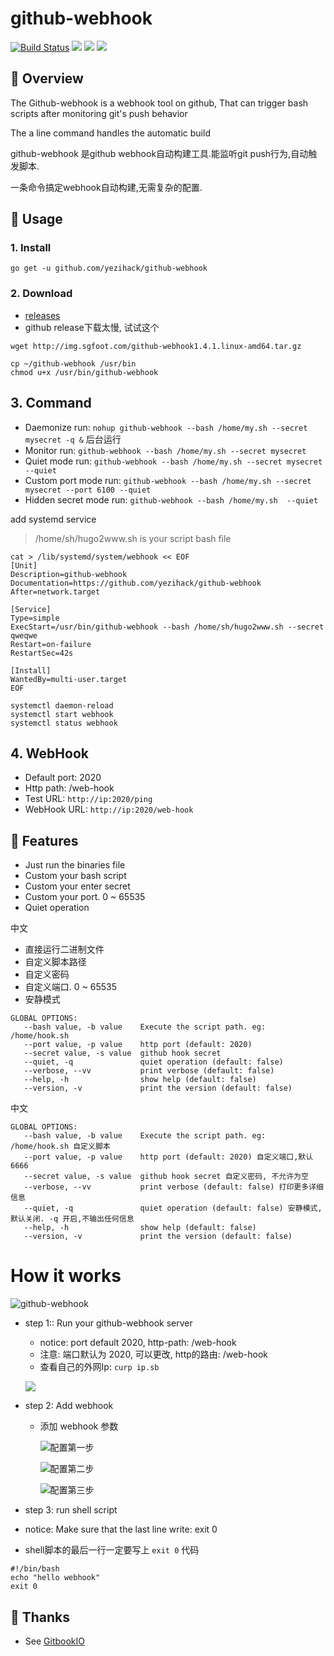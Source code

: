 # github-webhook
[![Build Status](https://travis-ci.org/yezihack/github-webhook.svg?branch=master)](https://travis-ci.org/yezihack/github-webhook)
[![](https://img.shields.io/github/release/yezihack/github-webhook?style=flat-square)](https://github.com/yezihack/github-webhook/releases)
[![](https://img.shields.io/github/license/yezihack/github-webhook?style=flat-square)](https://github.com/yezihack/github-webhook/blob/master/LICENSE)
![](https://img.shields.io/github/repo-size/yezihack/github-webhook?style=flat-square)


## 📡 Overview
The Github-webhook is a webhook tool on github, 
That can trigger bash scripts after monitoring git's push behavior

The a line command handles the automatic build

github-webhook 是github webhook自动构建工具.能监听git push行为,自动触发脚本.

一条命令搞定webhook自动构建,无需复杂的配置.

## 📜 Usage
### 1. Install
`go get -u github.com/yezihack/github-webhook`
### 2. Download
- [releases](https://github.com/yezihack/github-webhook/releases)
- github release下载太慢, 试试这个
```
wget http://img.sgfoot.com/github-webhook1.4.1.linux-amd64.tar.gz
```

```shell script
cp ~/github-webhook /usr/bin
chmod u+x /usr/bin/github-webhook
```

## 3. Command
- Daemonize run:  `nohup github-webhook --bash /home/my.sh --secret mysecret -q &`  后台运行
- Monitor run: `github-webhook --bash /home/my.sh --secret mysecret`
- Quiet mode run: `github-webhook --bash /home/my.sh --secret mysecret --quiet`
- Custom port mode run: `github-webhook --bash /home/my.sh --secret mysecret --port 6100 --quiet`
- Hidden secret mode run: `github-webhook --bash /home/my.sh  --quiet` 

add systemd service
> /home/sh/hugo2www.sh is your script bash file
```shell script
cat > /lib/systemd/system/webhook << EOF
[Unit]
Description=github-webhook
Documentation=https://github.com/yezihack/github-webhook
After=network.target
 
[Service]
Type=simple
ExecStart=/usr/bin/github-webhook --bash /home/sh/hugo2www.sh --secret qweqwe
Restart=on-failure
RestartSec=42s
 
[Install]
WantedBy=multi-user.target
EOF
```
```shell script
systemctl daemon-reload
systemctl start webhook
systemctl status webhook
```


## 4. WebHook
- Default port: 2020
- Http path: /web-hook
- Test URL: `http://ip:2020/ping`
- WebHook URL: `http://ip:2020/web-hook`


## 💌 Features
- Just run the binaries file 
- Custom your bash script
- Custom your enter secret
- Custom your port. 0 ~ 65535
- Quiet operation

中文 
- 直接运行二进制文件
- 自定义脚本路径
- 自定义密码
- 自定义端口. 0 ~ 65535
- 安静模式

```text
GLOBAL OPTIONS:
   --bash value, -b value    Execute the script path. eg: /home/hook.sh
   --port value, -p value    http port (default: 2020)
   --secret value, -s value  github hook secret
   --quiet, -q               quiet operation (default: false)
   --verbose, --vv           print verbose (default: false)
   --help, -h                show help (default: false)
   --version, -v             print the version (default: false)
```
中文
```text
GLOBAL OPTIONS:
   --bash value, -b value    Execute the script path. eg: /home/hook.sh 自定义脚本
   --port value, -p value    http port (default: 2020) 自定义端口,默认6666
   --secret value, -s value  github hook secret 自定义密码, 不允许为空
   --verbose, --vv           print verbose (default: false) 打印更多详细信息
   --quiet, -q               quiet operation (default: false) 安静模式,默认关闭. -q 开启,不输出任何信息
   --help, -h                show help (default: false) 
   --version, -v             print the version (default: false)

```
# How it works

![github-webhook](https://upload-images.jianshu.io/upload_images/13827699-49011566250e8250.png?imageMogr2/auto-orient/strip%7CimageView2/2/w/1240)


- step 1:: Run your github-webhook server

  - notice: port default 2020, http-path: /web-hook
  - 注意: 端口默认为 2020, 可以更改, http的路由: /web-hook
  - 查看自己的外网Ip: `curp ip.sb`

  ![](assets/image-20200422194800401.png)

- step 2: Add webhook
  - 添加 webhook 参数
  
    ![配置第一步](https://upload-images.jianshu.io/upload_images/13827699-4aa2488f63658de4.png?imageMogr2/auto-orient/strip%7CimageView2/2/w/1240)
    
    ![配置第二步](https://upload-images.jianshu.io/upload_images/13827699-f3866693a5db8df2.png?imageMogr2/auto-orient/strip%7CimageView2/2/w/1240)
    
    ![配置第三步](https://upload-images.jianshu.io/upload_images/13827699-09a4de85b8b2b006.png?imageMogr2/auto-orient/strip%7CimageView2/2/w/1240)

- step 3: run shell script
 - notice: Make sure that the last line write: exit 0
 - shell脚本的最后一行一定要写上 `exit 0` 代码
```
#!/bin/bash
echo "hello webhook"
exit 0
```
## 👋 Thanks
- See [GitbookIO](https://github.com/GitbookIO/go-github-webhook)
